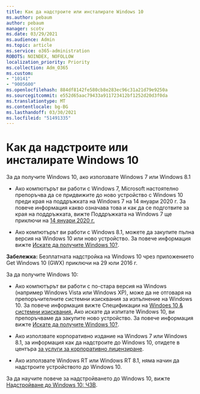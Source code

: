 ```yaml
---
title: Как да надстроите или инсталирате Windows 10
ms.author: pebaum
author: pebaum
manager: scotv
ms.date: 03/29/2021
ms.audience: Admin
ms.topic: article
ms.service: o365-administration
ROBOTS: NOINDEX, NOFOLLOW
localization_priority: Priority
ms.collection: Adm_O365
ms.custom:
- "10141"
- "9005600"
ms.openlocfilehash: 884df8142fe580cb8e283ec96c31a21d79e9250a
ms.sourcegitcommit: e552d65aac79433a911723412bf1252d20d3f0da
ms.translationtype: MT
ms.contentlocale: bg-BG
ms.lasthandoff: 03/30/2021
ms.locfileid: "51491335"
---
```

# <a name="how-to-upgrade-or-install-windows-10"></a>Как да надстроите или инсталирате Windows 10

За да получите Windows 10, ако използвате Windows 7 или Windows 8.1

- Ако компютърът ви работи с Windows 7, Microsoft настоятелно препоръчва да се придвижите до ново устройство с Windows 10 преди края на поддръжката на Windows 7 на 14 януари 2020 г. За повече информация какво означава това и как да се подготвите за края на поддръжката, вижте Поддръжката на Windows 7 ще приключи на [14 януари 2020 г.](https://support.microsoft.com/help/4057281/)

- Ако компютърът ви работи с Windows 8.1, можете да закупите пълна версия на Windows 10 или ново устройство. За повече информация вижте [Искате да получите Windows 10?](https://www.microsoft.com/windows/get-windows-10).

**Забележка:** Безплатната надстройка на Windows 10 чрез приложението Get Windows 10 (GWX) приключи на 29 юли 2016 г.

За да получите Windows 10: 

- Ако компютърът ви работи с по-стара версия на Windows (например Windows Vista или Windows XP), може да не отговаря на препоръчителните системни изисквания за изпълнение на Windows 10. За повече информация вижте Спецификации на [Windoes 10 & системни изисквания.](https://www.microsoft.com/windows/windows-10-specifications) Ако искате да изпитате Windows 10, ви препоръчваме да закупите ново устройство. За повече информация вижте [Искате да получите Windows 10?](https://www.microsoft.com/windows/get-windows-10).

- Ако използвате корпоративно издание на Windows 7 или Windows 8.1, за информация как да надстроите до Windows 10, отидете в центъра [за услуги за корпоративно лицензиране](https://www.microsoft.com/licensing/servicecenter/default.aspx).

- Ако използвате Windows RT или Windows RT 8.1, няма начин да надстроите устройството до Windows 10.

За да научите повече за надстройването до Windows 10, вижте [Надстройване до Windows 10: ЧЗВ](https://support.microsoft.com/windows/upgrade-to-windows-10-faq-cce52341-7943-594e-72ce-e1cf00382445).

